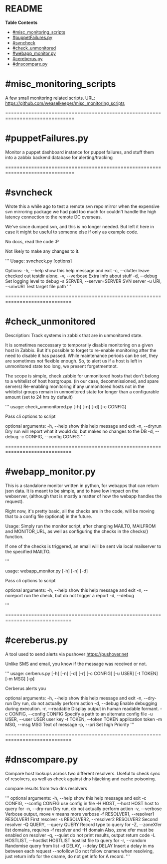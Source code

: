# README
<!-- START doctoc generated TOC please keep comment here to allow auto update -->
<!-- DON'T EDIT THIS SECTION, INSTEAD RE-RUN doctoc TO UPDATE -->
**Table Contents**

- [#misc_monitoring_scripts](#misc_monitoring_scripts)
- [#puppetFailures.py](#puppetfailurespy)
- [#svncheck](#svncheck)
- [#check_unmonitored](#check_unmonitored)
- [#webapp_monitor.py](#webapp_monitorpy)
- [#cereberus.py](#cereberuspy)
- [#dnscompare.py](#dnscomparepy)

<!-- END doctoc generated TOC please keep comment here to allow auto update -->
#misc_monitoring_scripts
=======================

A few small monitoring related scripts.
URL: https://github.com/weaselkeeper/misc_monitoring_scripts

==============================================================================

#puppetFailures.py
=====================

Monitor a puppet dashboard instance for puppet failures, and stuff them into 
a zabbix backend database for alerting/tracking


==============================================================================

#svncheck
===========

Wrote this a while ago to test a remote svn repo mirror when the expensive svn
mirroring package we had paid too much for couldn't handle the high latency
connection to the remote DC overseas.

We've since dumped svn, and this is no longer needed.  But left it here in case
it might be useful to someone else if only as example code.

No docs, read the code :P

Not likely to make any changes to it.


'''
Usage: svncheck.py [options]

Options:
  -h, --help            show this help message and exit
  -c, --clutter         leave checked out testdir alone.
  -v, --verbose         Extra info about stuff
  -d, --debug           Set logging level to debug
  -s SERVER, --server=SERVER
                        SVN server
  -u URI, --uri=URI     Test target file path
'''

=============================================================================

#check_unmonitored
===========

Description: Track systems in zabbix that are in unmonitored state.

  It is sometimes neccessary to temporarily disable monitoring on a given host
in Zabbix. But it's possible to forget to re-enable monitoring after the need
to disable it has passed.  While maintenance periods can be set, they are
sometimes not flexible enough. So, to alert us if a host is left in unmonitored
state too long, we present forgetmentnot.

The scope is simple, check zabbix for unmonitored hosts that don't belong to a
whitelist of host hostgroups. (in our case, decommissioned, and spare servers)
Re-enabling monitoring  if any unmonitored hosts not in the whitelist groups
remain in unmonitored state for longer than a configurable amount (set to 24
hrs by default)

'''
usage: check_unmonitored.py [-h] [-n] [-d] [-c CONFIG]

Pass cli options to script

optional arguments:
  -h, --help            show this help message and exit
  -n, --dryrun          Dry run will report what it would do, but makes no
                        changes to the DB
  -d, --debug
  -c CONFIG, --config CONFIG
'''

=============================================================================

#webapp_monitor.py
=================

This is a standalone monitor written in python, for webapps that can return 
json data. It is meant to be simple, and to have low impact on the webserver,
(although that is mostly a matter of how the webapp handles the request).

Right now, it's pretty basic, all the checks are in the code, will be moving
that to a config file (optional) in the future.

Usage:  Simply run the monitor script, after changing MAILTO, MAILFROM and
MONITOR_URL, as well as configuring the checks in the checks() function.

If one of the checks is triggered, an email will be sent via local mailserver
to the specified MAILTO. 

'''

usage: webapp_monitor.py [-h] [-n] [-d]

Pass cli options to script

optional arguments:
  -h, --help      show this help message and exit
  -n, --noreport  run the check, but do not trigger a report
  -d, --debug

'''

=============================================================================

#cereberus.py
==================

A tool used to send alerts via pushover <https://pushover.net>

Unlike SMS and email, you know if the message was received or not.


'''
usage: cerberus.py [-h] [-n] [-d] [-r] [-c CONFIG] [-u USER] [-t TOKEN]
                   [-m MSG] [-p]

Cerberus alerts you

optional arguments:
  -h, --help            show this help message and exit
  -n, --dry-run         Dry run, do not actually perform action
  -d, --debug           Enable debugging during execution.
  -r, --readable        Display output in human readable formant.
  -c CONFIG, --config CONFIG
                        Specify a path to an alternate config file
  -u USER, --user USER  user key
  -t TOKEN, --token TOKEN
                        application token
  -m MSG, --msg MSG     Text of message
  -p, --pri             Set high Priority
'''

=============================================================================

#dnscompare.py
==================

Compare host lookups across two different resolvers.  Useful to check sync of
resolvers, as well as check against dns hijacking and cache poisoning.

compare results from two dns resolvers

'''
optional arguments:
  -h, --help            show this help message and exit
  -c CONFIG, --config CONFIG
                        use config in file
  -H HOST, --host HOST  host to query for
  -n, --dry-run         Dry run, do not actually perform action
  -v, --verbose         Verbose output, move v means more verbose
  -f RESOLVER1, --resolver1 RESOLVER1
                        First resolver
  -s RESOLVER2, --resolver2 RESOLVER2
                        Second resolver
  -Q QUERY, --query QUERY
                        Record type to query for
  -Z, --zoneXfer        list domains, requires -f resolver and -H domain Also,
                        zone xfer must be enabled on resolver
  -q, --quiet           do not print results, output return code
  -L HOSTLIST, --hostlist HOSTLIST
                        hostlist file to query for
  -r, --random          Randomise query from list
  -d DELAY, --delay DELAY
                        Insert a delay in ms between each request
  --nofollow            Do not follow cnames when resolving, just return info
                        for the cname, do not get info for A record.
'''
